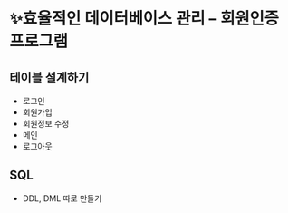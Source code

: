 # ✨효율적인 데이터베이스 관리 – 회원인증 프로그램
## 테이블 설계하기
- 로그인    
- 회원가입
- 회원정보 수정
- 메인
- 로그아웃

## SQL
- DDL, DML 따로 만들기